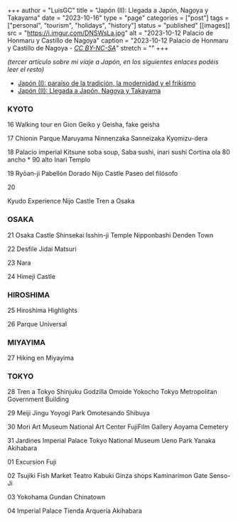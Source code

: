 +++
author = "LuisGC"
title = "Japón (II): Llegada a Japón, Nagoya y Takayama"
date = "2023-10-16"
type = "page"
categories = ["post"]
tags = ["personal", "tourism", "holidays", "history"]
status = "published"
[[images]]
  src = "https://i.imgur.com/DNSWsLa.jpg"
  alt = "2023-10-12 Palacio de Honmaru y Castillo de Nagoya"
  caption = "2023-10-12 Palacio de Honmaru y Castillo de Nagoya - <a href='http://creativecommons.org/licenses/by-nc-sa/3.0/'><i>CC BY-NC-SA</i></a>"
  stretch = ""
+++

_(tercer artículo sobre mi viaje a Japón, en los siguientes enlaces podéis leer el resto)_
* [Japón (I): paraíso de la tradición, la modernidad y el frikismo](/blog/2023/10/japon-1-paraiso-tradicion-modernidad-frikismo/)
* [Japón (II): Llegada a Japón, Nagoya y Takayama](/blog/2023/10/japon-2-nagoya-takayama/)


### KYOTO

16
Walking tour en Gion
Geiko y Geisha, fake geisha 

17
Chionin
Parque Maruyama
Ninnenzaka
Sanneizaka
Kyomizu-dera

18
Palacio imperial
Kitsune soba soup, Saba sushi, inari sushi
Cortina ola 80 ancho * 90 alto
Inari Templo 

19
Ryōan-ji 
Pabellón Dorado
Nijo Castle 
Paseo del filósofo

20

Kyudo Experience
Nijo Castle
Tren a Osaka

### OSAKA

21
Osaka Castle
Shinsekai
Isshin-ji Temple
Nipponbashi Denden Town

22
Desfile Jidai Matsuri

23
Nara

24
Himeji Castle

### HIROSHIMA

25
Hiroshima Highlights

26
Parque Universal

### MIYAYIMA

27
Hiking en Miyayima

### TOKYO

28
Tren a Tokyo
Shinjuku
Godzilla
Omoide Yokocho
Tokyo Metropolitan Government Building

29
Meiji Jingu
Yoyogi Park
Omotesando
Shibuya

30
Mori Art Museum
National Art Center
FujiFilm Gallery
Aoyama Cemetery

31
Jardines Imperial Palace
Tokyo National Museum
Ueno Park
Yanaka
Akihabara

01
Excursion Fuji

02
Tsujiki Fish Market
Teatro Kabuki
Ginza shops
Kaminarimon Gate
Senso-Ji

03
Yokohama
Gundan
Chinatown

04
Imperial Palace
Tienda Arquería
Akihabara